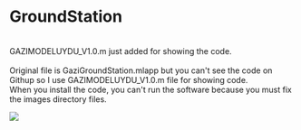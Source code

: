 # GroundStation

<br>GAZIMODELUYDU_V1.0.m just added for showing the code.</br>
<br>Original file is GaziGroundStation.mlapp but you can't see the code on Githup so I use GAZIMODELUYDU_V1.0.m file for showing code.</br>
When you install the code, you can't run the software because you must fix the images directory files.

![](images/Yer%20İstasyonu%20Son%20Halipng.png)
